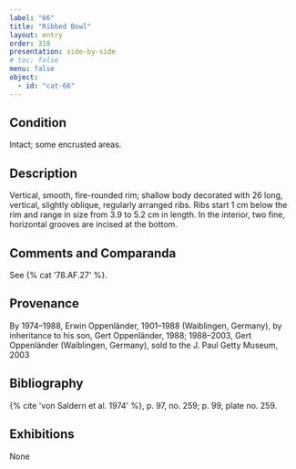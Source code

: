 ```yaml
---
label: "66"
title: "Ribbed Bowl"
layout: entry
order: 318
presentation: side-by-side
# toc: false
menu: false
object:
  - id: "cat-66"
---
```


## Condition

Intact; some encrusted areas.

## Description

Vertical, smooth, fire-rounded rim; shallow body decorated with 26 long, vertical, slightly oblique, regularly arranged ribs. Ribs start 1 cm below the rim and range in size from 3.9 to 5.2 cm in length. In the interior, two fine, horizontal grooves are incised at the bottom.

## Comments and Comparanda

See {% cat '78.AF.27' %}.

## Provenance

By 1974–1988, Erwin Oppenländer, 1901–1988 (Waiblingen, Germany), by inheritance to his son, Gert Oppenländer, 1988; 1988–2003, Gert Oppenländer (Waiblingen, Germany), sold to the J. Paul Getty Museum, 2003

## Bibliography

{% cite 'von Saldern et al. 1974' %}, p. 97, no. 259; p. 99, plate no. 259.

## Exhibitions

None
